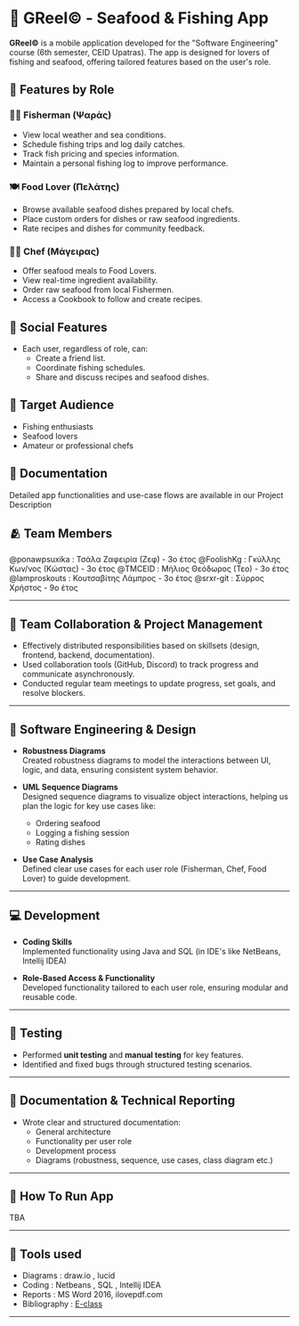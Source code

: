 # 🎣 GReel© - Seafood & Fishing App

**GReel©** is a mobile application developed for the "Software Engineering" course (6th semester, CEID Upatras). The app is designed for lovers of fishing and seafood, offering tailored features based on the user's role.

## 🚀 Features by Role

### 🧑‍✈️ Fisherman (Ψαράς)
- View local weather and sea conditions.
- Schedule fishing trips and log daily catches.
- Track fish pricing and species information.
- Maintain a personal fishing log to improve performance.

### 🍽️ Food Lover (Πελάτης)
- Browse available seafood dishes prepared by local chefs.
- Place custom orders for dishes or raw seafood ingredients.
- Rate recipes and dishes for community feedback.

### 👨‍🍳 Chef (Μάγειρας)
- Offer seafood meals to Food Lovers.
- View real-time ingredient availability.
- Order raw seafood from local Fishermen.
- Access a Cookbook to follow and create recipes.

## 🔗 Social Features
- Each user, regardless of role, can:
  - Create a friend list.
  - Coordinate fishing schedules.
  - Share and discuss recipes and seafood dishes.

## 📱 Target Audience
- Fishing enthusiasts  
- Seafood lovers  
- Amateur or professional chefs

## 📄 Documentation
Detailed app functionalities and use-case flows are available in our Project Description

## 🫂 Team Members 
@ponawpsuxika : Τσάλα Ζαφειρία (Ζεφ) - 3ο έτος 
@FoolishKg : Γκύλλης Κων/νος (Κώστας) - 3ο έτος 
@TMCEID : Μήλιος Θεόδωρος (Τεο) - 3ο έτος
@lamproskouts : Κουτσαβίτης Λάμπρος - 3ο έτος
@srxr-git : Σύρρος Χρήστος - 9ο έτος

---

## 👥 Team Collaboration & Project Management

- Effectively distributed responsibilities based on skillsets (design, frontend, backend, documentation).
- Used collaboration tools (GitHub, Discord) to track progress and communicate asynchronously.
- Conducted regular team meetings to update progress, set goals, and resolve blockers.

---

## 🧱 Software Engineering & Design

- **Robustness Diagrams**  
  Created robustness diagrams to model the interactions between UI, logic, and data, ensuring consistent system behavior.

- **UML Sequence Diagrams**  
  Designed sequence diagrams to visualize object interactions, helping us plan the logic for key use cases like:
  - Ordering seafood
  - Logging a fishing session
  - Rating dishes

- **Use Case Analysis**  
  Defined clear use cases for each user role (Fisherman, Chef, Food Lover) to guide development.

---

## 💻 Development

- **Coding Skills**  
  Implemented functionality using Java and SQL (in IDE's like NetBeans, Intellij IDEA)
  
- **Role-Based Access & Functionality**  
  Developed functionality tailored to each user role, ensuring modular and reusable code.

---

## 🧪 Testing

- Performed **unit testing** and **manual testing** for key features.
- Identified and fixed bugs through structured testing scenarios.

---

## 📝 Documentation & Technical Reporting

- Wrote clear and structured documentation:
  - General architecture
  - Functionality per user role
  - Development process
  - Diagrams (robustness, sequence, use cases, class diagram etc.)

---

## 🎱 How To Run App
TBA

---

## 🏹 Tools used 
- Diagrams : draw.io , lucid
- Coding : Netbeans , SQL , Intellij IDEA
- Reports : MS Word 2016, ilovepdf.com
- Bibliography : [E-class](https://eclass.upatras.gr/modules/document/?course=CEID1030)

---
